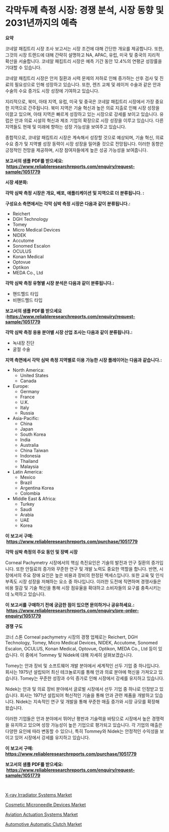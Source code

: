 <p><h1>각막두께 측정 시장: 경쟁 분석, 시장 동향 및 2031년까지의 예측</h1></p><p><strong>요약</strong></p>
<p><p>코네알 패킴트리 시장 조사 보고서는 시장 조건에 대해 간단한 개요를 제공합니다. 또한, 그것의 시장 트렌드에 대해 간략히 설명하고 NA, APAC, 유럽, 미국 및 중국의 지리적 확산을 서술합니다. 코네알 패킴트리 시장은 예측 기간 동안 12.4%의 연평균 성장률을 기대할 수 있습니다.</p><p>코네알 패킴트리 시장은 안저 질환과 시력 문제의 저하로 인해 증가하는 산후 검사 및 진료의 필요성으로 인해 성장하고 있습니다. 또한, 렌즈 교체 및 레이저 수술과 같은 안과 수술의 수요 증가도 시장 성장에 기여하고 있습니다.</p><p>지리적으로, 북미, 아태 지역, 유럽, 미국 및 중국은 코네알 패킴트리 시장에서 가장 중요한 지역으로 간주됩니다. 북미 지역은 기술 혁신과 높은 의료 지출로 인해 시장 성장을 이끌고 있으며, 아태 지역은 빠르게 성장하고 있는 시장으로 강세를 보이고 있습니다. 유럽은 안과 의료 시설의 혁신과 제조 기업의 확장으로 시장 성장을 이루고 있습니다. 다른 지역들도 현재 및 미래에 향하는 성장 가능성을 보여주고 있습니다.</p><p>종합적으로, 코네알 패킴트리 시장은 계속해서 성장할 것으로 예상되며, 기술 혁신, 의료 수요 증가 및 지역별 성장 동력이 시장 성장을 밀어줄 것으로 전망됩니다. 이러한 동향은 긍정적인 전망을 제공하며, 시장 참여자들에게 높은 성공 가능성을 보여줍니다.</p></p>
<p><strong>보고서의 샘플 PDF를 받으세요: &nbsp;<a href="https://www.reliableresearchreports.com/enquiry/request-sample/1051779">https://www.reliableresearchreports.com/enquiry/request-sample/1051779</a></strong></p>
<p><strong>시장 세분화:</strong></p>
<p><strong> 각막 심박 측정 시장은 개요, 배포, 애플리케이션 및 지역으로 더 분류됩니다. :</strong></p>
<p><strong>구성요소 측면에서는 각막 심박 측정 시장은 다음과 같이 분류됩니다.:</strong></p>
<p><ul><li>Reichert</li><li>DGH Technology</li><li>Tomey</li><li>Micro Medical Devices</li><li>NIDEK</li><li>Accutome</li><li>Sonomed Escalon</li><li>OCULUS</li><li>Konan Medical</li><li>Optovue</li><li>Optikon</li><li>MEDA Co., Ltd</li></ul></p>
<p><strong> 각막 심박 측정 유형별 시장 분석은 다음과 같이 분류됩니다.:</strong></p>
<p><ul><li>핸드헬드 타입</li><li>비핸드헬드 타입</li></ul></p>
<p><strong>보고서의 샘플 PDF를 받으세요 :<a href="https://www.reliableresearchreports.com/enquiry/request-sample/1051779">https://www.reliableresearchreports.com/enquiry/request-sample/1051779</a></strong></p>
<p><strong> 각막 심박 측정 응용 분야별 시장 산업 조사는 다음과 같이 분류됩니다.:</strong></p>
<p><ul><li>녹내장 진단</li><li>굴절 수술</li></ul></p>
<p><strong>지역 측면에서 각막 심박 측정 지역별로 이용 가능한 시장 플레이어는 다음과 같습니다.:</strong></p>
<p><ul>
    <li>
        North America:
        <ul>
            <li>United States</li>
            <li>Canada</li>
        </ul>
    </li>
    <li>
        Europe:
        <ul>
            <li>Germany</li>
            <li>France</li>
            <li>U.K.</li>
            <li>Italy</li>
            <li>Russia</li>
        </ul>
    </li>
    <li>
        Asia-Pacific:
        <ul>
            <li>China</li>
            <li>Japan</li>
            <li>South Korea</li>
            <li>India</li>
            <li>Australia</li>
            <li>China Taiwan</li>
            <li>Indonesia</li>
            <li>Thailand</li>
            <li>Malaysia</li>
        </ul>
    </li>
    <li>
        Latin America:
        <ul>
            <li>Mexico</li>
            <li>Brazil</li>
            <li>Argentina Korea</li>
            <li>Colombia</li>
        </ul>
    </li>
    <li>
        Middle East & Africa:
        <ul>
            <li>Turkey</li>
            <li>Saudi</li>
            <li>Arabia</li>
            <li>UAE</li>
            <li>Korea</li>
        </ul>
    </li>
    </ul></p>
<p><strong>이 보고서 구매: &nbsp;<a href="https://www.reliableresearchreports.com/purchase/1051779">https://www.reliableresearchreports.com/purchase/1051779</a></strong></p>
<p><strong>각막 심박 측정의 주요 동인 및 장벽 시장</strong></p>
<p><p>Corneal Pachymetry 시장에서의 핵심 촉진요인은 기술의 발전과 안구 질환의 증가입니다. 또한 안질료의 증가와 꾸준한 연구 및 개발 노력도 중요한 역할을 합니다. 반면, 시장에서의 주요 장애 요인은 높은 비용과 장비의 한정된 엑세스입니다. 또한 교육 및 인식 부족도 시장 성장을 저해하는 요소 중 하나입니다. 이러한 도전에 직면하며 경쟁사들은 비용 절감 및 기술 혁신을 통해 시장 점유율을 확대하고 소비자들의 요구를 충족시키는데 노력하고 있습니다.</p></p>
<p><strong>이 보고서를 구매하기 전에 궁금한 점이 있으면 문의하거나 공유하세요.: &nbsp;<a href="https://www.reliableresearchreports.com/enquiry/pre-order-enquiry/1051779">https://www.reliableresearchreports.com/enquiry/pre-order-enquiry/1051779</a></strong></p>
<p><strong>경쟁 구도</strong></p>
<p><p>코너 스톤 Corneal pachymetry 시장의 경쟁 업체로는 Reichert, DGH Technology, Tomey, Micro Medical Devices, NIDEK, Accutome, Sonomed Escalon, OCULUS, Konan Medical, Optovue, Optikon, MEDA Co., Ltd 등이 있습니다. 이 중에서 Tommey 및 Nidek에 대해 자세히 살펴보겠습니다.</p><p>Tomey는 안과 장비 및 소프트웨어 개발 분야에서 세계적인 선두 기업 중 하나입니다. 회사는 1975년 설립되어 최신 테크놀로지를 통해 안과 의료 분야에 혁신을 가져오고 있습니다. Tomey는 꾸준한 성장과 수익 증가로 인해 시장에서 강세를 유지하고 있습니다.</p><p>Nidek는 안과 및 의료 장비 분야에서 글로벌 시장에서 선두 기업 중 하나로 인정받고 있습니다. 회사는 1971년 설립되어 혁신적인 기술을 통해 안과 관련 제품을 개발하고 있습니다. Nidek는 지속적인 연구 및 개발을 통해 꾸준한 매출 증가와 시장 규모를 확장해 왔습니다.</p><p>이러한 기업들은 안과 분야에서 뛰어난 평판과 기술력을 바탕으로 시장에서 높은 경쟁력을 유지하고 있으며 성장 가능성이 높은 기업으로 평가되고 있습니다. 각 기업의 매출은 다양한 요인에 따라 변동할 수 있으나, 특히 Tommey와 Nidek는 안정적인 수익성을 보이고 있어 시장에서 강세를 유지하고 있습니다.</p></p>
<p><strong>이 보고서 구매: &nbsp; <a href="https://www.reliableresearchreports.com/purchase/1051779">https://www.reliableresearchreports.com/purchase/1051779</a></strong></p>
<p><strong>보고서의 샘플 PDF를 받으세요: &nbsp;<a href="https://www.reliableresearchreports.com/enquiry/request-sample/1051779">https://www.reliableresearchreports.com/enquiry/request-sample/1051779</a></strong><strong></strong></p>
<p>&nbsp;</p>
<p><p><a href="https://view.publitas.com/reportprime-1/x-ray-irradiator-systems-market-growth-market-trends-covid-19-impact-and-forecasts-for-period-from-2023-2030/">X-ray Irradiator Systems Market</a></p><p><a href="https://three-jumbo-f6d.notion.site/Cosmetic-Microneedle-Devices-Market-Share-Market-New-Trends-Analysis-Report-By-Type-By-Applicatio-1ac295020115427bbc4a45293647ea9a">Cosmetic Microneedle Devices Market</a></p><p><a href="https://github.com/bobicer/Market-Research-Report-List-2/blob/main/aviation-actuation-systems-market.md">Aviation Actuation Systems Market</a></p><p><a href="https://github.com/globismark/Market-Research-Report-List-2/blob/main/automotive-automatic-clutch-market.md">Automotive Automatic Clutch Market</a></p></p>